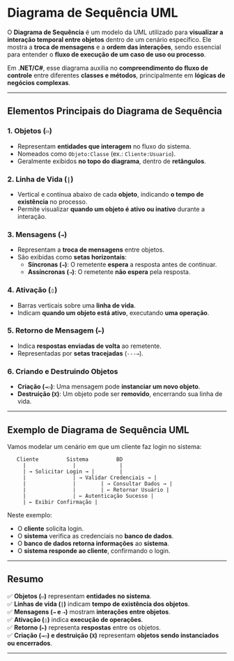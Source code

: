 # **Diagrama de Sequência UML**

O **Diagrama de Sequência** é um modelo da UML utilizado para **visualizar a interação temporal entre objetos** dentro de um cenário específico. Ele mostra a **troca de mensagens** e a **ordem das interações**, sendo essencial para entender o **fluxo de execução de um caso de uso ou processo**.

Em **.NET/C#**, esse diagrama auxilia no **compreendimento do fluxo de controle** entre diferentes **classes e métodos**, principalmente em **lógicas de negócios complexas**.

---

## **Elementos Principais do Diagrama de Sequência**

### **1. Objetos (`▭`)**
   - Representam **entidades que interagem** no fluxo do sistema.
   - Nomeados como `Objeto:Classe` (ex.: `Cliente:Usuario`).
   - Geralmente exibidos **no topo do diagrama**, dentro de **retângulos**.

### **2. Linha de Vida (`|`)**
   - Vertical e contínua abaixo de cada **objeto**, indicando **o tempo de existência** no processo.
   - Permite visualizar **quando um objeto é ativo ou inativo** durante a interação.

### **3. Mensagens (`→`)**
   - Representam a **troca de mensagens** entre objetos.
   - São exibidas como **setas horizontais**:
     - **Síncronas (`→`)**: O remetente **espera** a resposta antes de continuar.
     - **Assíncronas (`⇢`)**: O remetente **não espera** pela resposta.

### **4. Ativação (`▯`)**
   - Barras verticais sobre uma **linha de vida**.
   - Indicam **quando um objeto está ativo**, executando **uma operação**.

### **5. Retorno de Mensagem (`←`)**
   - Indica **respostas enviadas de volta** ao remetente.
   - Representadas por **setas tracejadas** (`---→`).

### **6. Criando e Destruindo Objetos**
   - **Criação (`→▭`)**: Uma mensagem pode **instanciar um novo objeto**.
   - **Destruição (`X`)**: Um objeto pode ser **removido**, encerrando sua linha de vida.

---

## **Exemplo de Diagrama de Sequência UML**

Vamos modelar um cenário em que um cliente faz login no sistema:

```
   Cliente         Sistema         BD
     |               |              |
     | → Solicitar Login → |        |
     |               | → Validar Credenciais → |
     |               |        | → Consultar Dados → |
     |               |        | ← Retornar Usuário |
     |               | ← Autenticação Sucesso |
     | ← Exibir Confirmação |
```

Neste exemplo:
- O **cliente** solicita login.
- O **sistema** verifica as credenciais no **banco de dados**.
- O **banco de dados retorna informações** ao **sistema**.
- O **sistema responde ao cliente**, confirmando o login.

---

## **Resumo**
✅ **Objetos (`▭`)** representam **entidades no sistema**.  
✅ **Linhas de vida (`|`)** indicam **tempo de existência dos objetos**.  
✅ **Mensagens (`→` e `⇢`)** mostram **interações entre objetos**.  
✅ **Ativação (`▯`)** indica **execução de operações**.  
✅ **Retorno (`←`)** representa **respostas** entre os objetos.  
✅ **Criação (`→▭`) e destruição (`X`)** representam **objetos sendo instanciados ou encerrados**.  

---